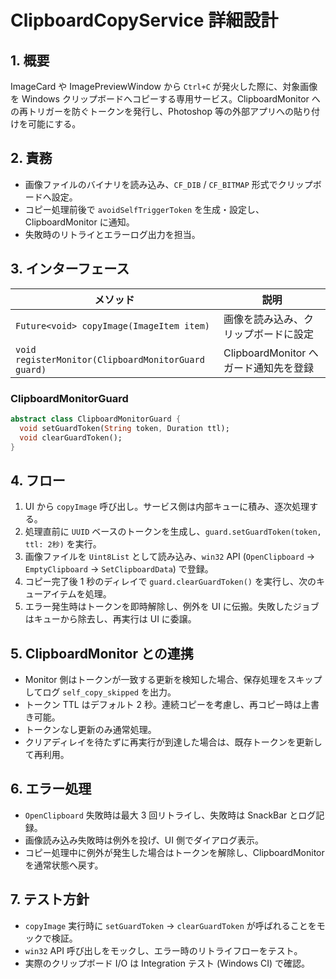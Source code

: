 # ClipboardCopyService 詳細設計

## 1. 概要
ImageCard や ImagePreviewWindow から `Ctrl+C` が発火した際に、対象画像を Windows クリップボードへコピーする専用サービス。ClipboardMonitor への再トリガーを防ぐトークンを発行し、Photoshop 等の外部アプリへの貼り付けを可能にする。

## 2. 責務
- 画像ファイルのバイナリを読み込み、`CF_DIB` / `CF_BITMAP` 形式でクリップボードへ設定。
- コピー処理前後で `avoidSelfTriggerToken` を生成・設定し、ClipboardMonitor に通知。
- 失敗時のリトライとエラーログ出力を担当。

## 3. インターフェース
| メソッド | 説明 |
|----------|------|
| `Future<void> copyImage(ImageItem item)` | 画像を読み込み、クリップボードに設定 |
| `void registerMonitor(ClipboardMonitorGuard guard)` | ClipboardMonitor へガード通知先を登録 |

### ClipboardMonitorGuard
```dart
abstract class ClipboardMonitorGuard {
  void setGuardToken(String token, Duration ttl);
  void clearGuardToken();
}
```

## 4. フロー
1. UI から `copyImage` 呼び出し。サービス側は内部キューに積み、逐次処理する。
2. 処理直前に `UUID` ベースのトークンを生成し、`guard.setGuardToken(token, ttl: 2秒)` を実行。
3. 画像ファイルを `Uint8List` として読み込み、`win32` API (`OpenClipboard` → `EmptyClipboard` → `SetClipboardData`) で登録。
4. コピー完了後 1 秒のディレイで `guard.clearGuardToken()` を実行し、次のキューアイテムを処理。
5. エラー発生時はトークンを即時解除し、例外を UI に伝搬。失敗したジョブはキューから除去し、再実行は UI に委譲。

## 5. ClipboardMonitor との連携
- Monitor 側はトークンが一致する更新を検知した場合、保存処理をスキップしてログ `self_copy_skipped` を出力。
- トークン TTL はデフォルト 2 秒。連続コピーを考慮し、再コピー時は上書き可能。
- トークンなし更新のみ通常処理。
- クリアディレイを待たずに再実行が到達した場合は、既存トークンを更新して再利用。

## 6. エラー処理
- `OpenClipboard` 失敗時は最大 3 回リトライし、失敗時は SnackBar とログ記録。
- 画像読み込み失敗時は例外を投げ、UI 側でダイアログ表示。
- コピー処理中に例外が発生した場合はトークンを解除し、ClipboardMonitor を通常状態へ戻す。

## 7. テスト方針
- `copyImage` 実行時に `setGuardToken` → `clearGuardToken` が呼ばれることをモックで検証。
- `win32` API 呼び出しをモックし、エラー時のリトライフローをテスト。
- 実際のクリップボード I/O は Integration テスト (Windows CI) で確認。
